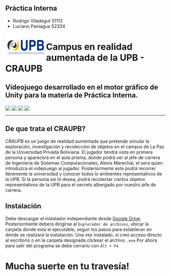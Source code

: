 ## Práctica Interna
- Rodrigo Viladegut 51113
- Luciano Paniagua 52334

<img src="Assets/UPB_UNITY/UPB_Logo.png" align="left" width="128" height="86">

# Campus en realidad aumentada de la UPB - CRAUPB

## Videojuego desarrollado en el motor gráfico de Unity para la materia de Práctica Interna.

<img align="center" src="Assets/UPB_UNITY/subir1.jpg">
<img align="center" src="Assets/UPB_UNITY/subir3.jpg">
<img align="center" src="Assets/UPB_UNITY/subir2.jpg">
<img align="center" src="Assets/UPB_UNITY/subir4.jpg">

-----------------
## De que trata el CRAUPB?
*CRAUPB* es un juego de realidad aumentada que pretende simular la exploración, investigación y recolección de objetos en el campus de La Paz de la Universidad Privada Boliviana. El jugador tendrá vista en primera persona y aparecerá en el aula prisma, donde podrá ver al jefe de carrera de Ingeniería de Sistemas Computacionales, Alexis Marechal; el sera quien introduzca el videjouego al jugador. Posteriormente este podrá recorrer libremente la universidad y conocer todos lo ambientes representativos de la UPB. Si la persona asi lo desea, podrá recolectar ciertos objetos representativos de la UPB para el secreto albergado por nuestro jefe de carrera.

## Instalación

Debe descargar el instalador independiante desde [Google Drive](https://drive.google.com/file/d/1Md0AoSjWIZ5N4ddnX-zZvRElsfiqBHJ1/view?usp=share_link).
Posteriormente deberá dirigirse al `Explorador de archivos`, ubicar la carpeta donde esta el ejecutable, seguir los pasos para establecer en dónde se realizará la instalación. Una vez instalado, si creó acceso directo al escritorio o en la carpeta designada clickear el archivo `.exe`
Por ahora para salir del programa se debe cerrarlo con `Alt + F4`

# Mucha suerte en tu travesía!
